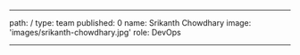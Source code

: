 ---
path: /
type: team
published: 0
name: Srikanth Chowdhary
image: 'images/srikanth-chowdhary.jpg'
role: DevOps 

--------------------------------------
